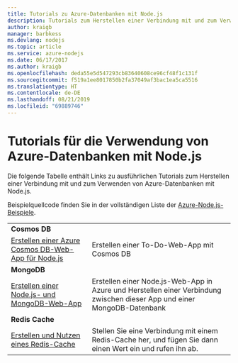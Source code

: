 ```yaml
---
title: Tutorials zu Azure-Datenbanken mit Node.js
description: Tutorials zum Herstellen einer Verbindung mit und zum Verwenden von Azure-Datenbanken mit Node.js
author: kraigb
manager: barbkess
ms.devlang: nodejs
ms.topic: article
ms.service: azure-nodejs
ms.date: 06/17/2017
ms.author: kraigb
ms.openlocfilehash: deda55e5d547293cb83640608ce96cf48f1c131f
ms.sourcegitcommit: f519a1ee8017850b2fa37049af3bac1ea5ca5516
ms.translationtype: HT
ms.contentlocale: de-DE
ms.lasthandoff: 08/21/2019
ms.locfileid: "69889746"
---
```

# <a name="tutorials-for-using-azure-databases-with-nodejs"></a>Tutorials für die Verwendung von Azure-Datenbanken mit Node.js

Die folgende Tabelle enthält Links zu ausführlichen Tutorials zum Herstellen einer Verbindung mit und zum Verwenden von Azure-Datenbanken mit Node.js. 

Beispielquellcode finden Sie in der vollständigen Liste der [Azure-Node.js-Beispiele](https://azure.microsoft.com/resources/samples/?term=nodejs).

| | |
|---|---|
| **Cosmos DB** ||
| [Erstellen einer Azure Cosmos DB-Web-App für Node.js](/azure/documentdb/documentdb-nodejs-application?toc=/azure/javascript/toc.json&bc=/azure/javascript/breadcrumb/toc.json) | Erstellen einer To-Do-Web-App mit Cosmos DB  |
| **MongoDB** ||
| [Erstellen einer Node.js- und MongoDB-Web-App](/azure/app-service-web/app-service-web-tutorial-nodejs-mongodb-app?toc=/azure/javascript/toc.json&bc=/azure/javascript/breadcrumb/toc.json) | Erstellen einer Node.js-Web-App in Azure und Herstellen einer Verbindung zwischen dieser App und einer MongoDB-Datenbank  |
| **Redis Cache** | |
| [Erstellen und Nutzen eines Redis-Cache](/azure/redis-cache/cache-nodejs-get-started?toc=/azure/javascript/toc.json&bc=/azure/javascript/breadcrumb/toc.json) | Stellen Sie eine Verbindung mit einem Redis-Cache her, und fügen Sie dann einen Wert ein und rufen ihn ab.
